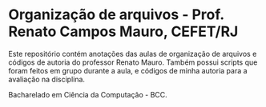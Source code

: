 # Organização de arquivos - Prof. Renato Campos Mauro, CEFET/RJ

Este repositório contém anotações das aulas de organização de arquivos e códigos de autoria do professor Renato Mauro. Também possui scripts que foram feitos em grupo durante a aula, e códigos de minha autoria para a avaliação na disciplina.

Bacharelado em Ciência da Computação - BCC.
